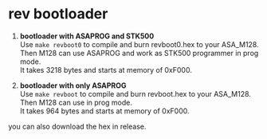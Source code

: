 
# rev bootloader

1. **bootloader with ASAPROG and STK500**  
  Use `make revboot0` to compile and burn revboot0.hex to your ASA_M128.  
  Then M128 can use ASAPROG and work as STK500 programmer in prog mode.  
  It takes 3218 bytes and starts at memory of 0xF000.  

2. **bootloader with only ASAPROG**  
  Use `make revboot` to compile and burn revboot.hex to your ASA_M128.  
  Then M128 can use in prog mode.  
  It takes 964 bytes and starts at memory of 0xF000.  

you can also download the hex in release.
